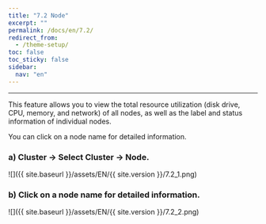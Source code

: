 ```yaml
---
title: "7.2 Node"
excerpt: ""
permalink: /docs/en/7.2/
redirect_from:
  - /theme-setup/
toc: false
toc_sticky: false
sidebar:
  nav: "en"
---
```



---

This feature allows you to view the total resource utilization (disk drive, CPU, memory, and network) of all nodes, as well as the label and status information of individual nodes.

You can click on a node name for detailed information.

### a\) Cluster → Select Cluster → Node.
![]({{ site.baseurl }}/assets/EN/{{ site.version }}/7.2_1.png)

### b\) Click on a node name for detailed information.
![]({{ site.baseurl }}/assets/EN/{{ site.version }}/7.2_2.png)
